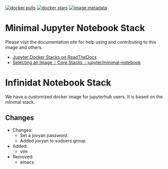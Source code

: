 [![docker pulls](https://img.shields.io/docker/pulls/jupyter/minimal-notebook.svg)](https://hub.docker.com/r/jupyter/minimal-notebook/) [![docker stars](https://img.shields.io/docker/stars/jupyter/minimal-notebook.svg)](https://hub.docker.com/r/jupyter/minimal-notebook/) [![image metadata](https://images.microbadger.com/badges/image/jupyter/minimal-notebook.svg)](https://microbadger.com/images/jupyter/minimal-notebook "jupyter/minimal-notebook image metadata")

# Minimal Jupyter Notebook Stack

Please visit the documentation site for help using and contributing to this image and others.

* [Jupyter Docker Stacks on ReadTheDocs](http://jupyter-docker-stacks.readthedocs.io/en/latest/index.html)
* [Selecting an Image :: Core Stacks :: jupyter/minimal-notebook](http://jupyter-docker-stacks.readthedocs.io/en/latest/using/selecting.html#jupyter-minimal-notebook)

# Infinidat Notebook Stack
We have a customized docker image for jupyterhub users. It is based on the minimal stack.

## Changes
- Changes:
    - Set a jovyan password.
    - Added jovyan to sudoers group.
- Added:
    - vim
- Removed:
    - emacs

